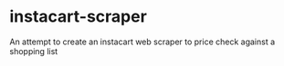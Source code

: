 # instacart-scraper
An attempt to create an instacart web scraper to price check against a shopping list
